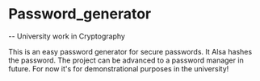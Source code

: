 # Password_generator
-- University work in Cryptography

This is an easy password generator for secure passwords. It Alsa hashes the password. The project can be advanced to a password manager in future. For now it's for demonstrational purposes in the university!
